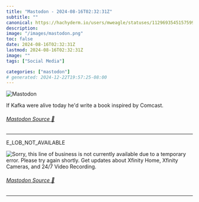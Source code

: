 ```yaml
---
title: "Mastodon - 2024-08-16T02:32:31Z"
subtitle: ""
canonical: https://hachyderm.io/users/mweagle/statuses/112969354515759978
description:
image: "/images/mastodon.png"
toc: false
date: 2024-08-16T02:32:31Z
lastmod: 2024-08-16T02:32:31Z
image: ""
tags: ["Social Media"]

categories: ["mastodon"]
# generated: 2024-12-22T19:57:25-08:00
---
```

![Mastodon](/images/mastodon.png)

<p>If Kafka were alive today he&#39;d write a book inspired by Comcast.</p>


###### [Mastodon Source 🐘](https://hachyderm.io/@mweagle/112969354515759978)

___

<p>E_LOB_NOT_AVAILABLE</p>

![Sorry, this line of business is not currently available due to a temporary error. Please try again shortly.
Get updates about Xfinity Home, Xfinity Cameras, and 24/7 Video Recording.](0627eaccb3d1980e.png)

###### [Mastodon Source 🐘](https://hachyderm.io/@mweagle/112969363912800505)

___
